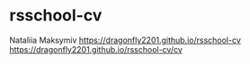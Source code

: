 # rsschool-cv
Nataliia Maksymiv https://dragonfly2201.github.io/rsschool-cv  https://dragonfly2201.github.io/rsschool-cv/cv